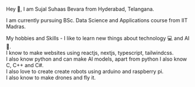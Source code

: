 Hey 👋, I am Sujal Suhaas Bevara from Hyderabad, Telangana.

I am currently pursuing BSc. Data Science and Applications course from IIT Madras.

My hobbies and Skills -
I like to learn new things about technology 💻 and AI 🤖.  
I know to make websites using reactjs, nextjs, typescript, tailwindcss.  
I also know python and can make AI models, apart from python I also know C, C++ and C#.  
I also love to create create robots using arduino and raspberry pi.  
I also know to make drones and fly it.

